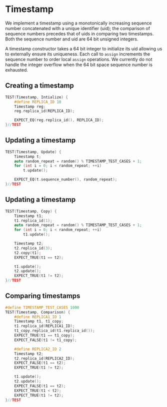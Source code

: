 # Timestamp
We implement a timestamp using a monotonically increasing sequence number concatenated with
a unique identifier (uid); the comparison of sequence numbers precedes that of uids in comparing
two timestamps. Both the sequence number and uid are 64 bit unsigned integers.

A timestamp constructor takes a 64 bit integer to initialize its uid allowing us to externally
ensure its uniqueness. Each call to `assign` increments the sequence number to order local `assign`
operations. We currently do not handle the integer overflow when the 64 bit space sequence number is exhausted.

## Creating a timestamp

```cpp
TEST(Timestamp, Intialize) {
    #define REPLICA_ID 10
    Timestamp reg;
    reg.replica_id(REPLICA_ID);

    EXPECT_EQ(reg.replica_id(), REPLICA_ID);
}//TEST
```

## Updating a timestamp

```cpp
TEST(Timestamp, Update) {
    Timestamp t;
    auto random_repeat = random() % TIMESTAMP_TEST_CASES + 1;
    for (int i = 0; i < random_repeat; ++i)
        t.update();

    EXPECT_EQ(t.sequence_number(), random_repeat);
}//TEST
```

## Updating a timestamp
```cpp
TEST(Timestamp, Copy) {
    Timestamp t1;
    t1.replica_id(1);
    auto random_repeat = random() % TIMESTAMP_TEST_CASES + 1;
    for (int i = 0; i < random_repeat; ++i)
        t1.update();

    Timestamp t2;
    t2.replica_id(3);
    t2.copy(t1);
    EXPECT_TRUE(t1 == t2);

    t1.update();
    t2.update();
    EXPECT_TRUE(t1 != t2);
}//TEST
```

## Comparing timestamps

```cpp
#define TIMESTAMP_TEST_CASES 1000
TEST(Timestamp, Comparison) {
    #define REPLICA1_ID 1
    Timestamp t1, t1_copy;
    t1.replica_id(REPLICA1_ID);
    t1_copy.replica_id(t1.replica_id());
    EXPECT_TRUE(t1 == t1_copy);
    EXPECT_FALSE(t1 != t1_copy);

    #define REPLICA2_ID 2
    Timestamp t2;
    t2.replica_id(REPLICA2_ID);
    EXPECT_FALSE(t1 == t2);
    EXPECT_TRUE(t1 != t2);

    t1.update();
    t2.update();
    EXPECT_FALSE(t1 == t2);
    EXPECT_TRUE(t1 < t2);
    EXPECT_TRUE(t1 != t2);
}//TEST
```
